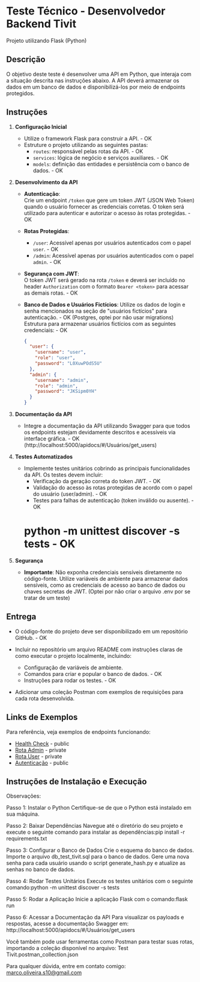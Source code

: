 # Teste Técnico - Desenvolvedor Backend Tivit
Projeto utilizando Flask (Python)

## Descrição
O objetivo deste teste é desenvolver uma API em Python, que interaja com a situação descrita nas instruções abaixo. A API deverá armazenar os dados em um banco de dados e disponibilizá-los por meio de endpoints protegidos.

## Instruções

1. **Configuração Inicial**
   - Utilize o framework Flask para construir a API. - OK
   - Estruture o projeto utilizando as seguintes pastas:
     - `routes`: responsável pelas rotas da API. - OK
     - `services`: lógica de negócio e serviços auxiliares. - OK
     - `models`: definição das entidades e persistência com o banco de dados. - OK

2. **Desenvolvimento da API**

   - **Autenticação**:  
     Crie um endpoint `/token` que gere um token JWT (JSON Web Token) quando o usuário fornecer as credenciais corretas. O token será utilizado para autenticar e autorizar o acesso às rotas protegidas. - OK
   
   - **Rotas Protegidas**:
     - `/user`: Acessível apenas por usuários autenticados com o papel `user`. - OK
     - `/admin`: Acessível apenas por usuários autenticados com o papel `admin`. - OK
   
   - **Segurança com JWT**:  
     O token JWT será gerado na rota `/token` e deverá ser incluído no header `Authorization` com o formato `Bearer <token>` para acessar as demais rotas. - OK

   - **Banco de Dados e Usuários Fictícios**:
   	 Utilize os dados de login e senha mencionados na seção de "usuários fictícios" para autenticação. - OK (Postgres, optei por não usar migrations)
     Estrutura para armazenar usuários fictícios com as seguintes credenciais: - OK
     ```json
     {
       "user": {
         "username": "user",
         "role": "user",
         "password": "L0XuwPOdS5U"
       },
       "admin": {
         "username": "admin",
         "role": "admin",
         "password": "JKSipm0YH"
       }
     }
     ```

3. **Documentação da API**
   - Integre a documentação da API utilizando Swagger para que todos os endpoints estejam devidamente descritos e acessíveis via interface gráfica. - OK (http://localhost:5000/apidocs/#/Usuários/get_users)

4. **Testes Automatizados**
   - Implemente testes unitários cobrindo as principais funcionalidades da API. Os testes devem incluir:
     - Verificação da geração correta do token JWT. - OK
     - Validação do acesso às rotas protegidas de acordo com o papel do usuário (user/admin). - OK
     - Testes para falhas de autenticação (token inválido ou ausente). - OK
     # python -m unittest discover -s tests - OK
   
5. **Segurança**
   - **Importante**: Não exponha credenciais sensíveis diretamente no código-fonte. Utilize variáveis de ambiente para armazenar dados sensíveis, como as credenciais de acesso ao banco de dados ou chaves secretas de JWT. (Optei por não criar o arquivo .env por se tratar de um teste)

## Entrega
- O código-fonte do projeto deve ser disponibilizado em um repositório GitHub. - OK
- Incluir no repositório um arquivo README com instruções claras de como executar o projeto localmente, incluindo:
  - Configuração de variáveis de ambiente. 
  - Comandos para criar e popular o banco de dados. - OK
  - Instruções para rodar os testes. - OK

- Adicionar uma coleção Postman com exemplos de requisições para cada rota desenvolvida.

## Links de Exemplos
Para referência, veja exemplos de endpoints funcionando:
- [Health Check](https://api-onecloud.multicloud.tivit.com/fake/health) - public
- [Rota Admin](https://api-onecloud.multicloud.tivit.com/fake/admin) - private
- [Rota User](https://api-onecloud.multicloud.tivit.com/fake/user) - private
- [Autenticação](https://api-onecloud.multicloud.tivit.com/fake/token) - public

## Instruções de Instalação e Execução

Observações:

Passo 1: Instalar o Python
Certifique-se de que o Python está instalado em sua máquina.

Passo 2: Baixar Dependências
Navegue até o diretório do seu projeto e execute o seguinte comando para instalar as dependências:pip install -r requirements.txt

Passo 3: Configurar o Banco de Dados
Crie o esquema do banco de dados.
Importe o arquivo db_test_tivit.sql para o banco de dados.
Gere uma nova senha para cada usuário usando o script generate_hash.py e atualize as senhas no banco de dados.


Passo 4: Rodar Testes Unitários
Execute os testes unitários com o seguinte comando:python -m unittest discover -s tests

Passo 5: Rodar a Aplicação
Inicie a aplicação Flask com o comando:flask run

Passo 6: Acessar a Documentação da API Para visualizar os payloads e respostas, acesse a documentação Swagger em: http://localhost:5000/apidocs/#/Usuários/get_users

Você também pode usar ferramentas como Postman para testar suas rotas, importando a coleção disponível no arquivo: Test Tivit.postman_collection.json

Para qualquer dúvida, entre em contato comigo: marco.oliveira.s10@gmail.com

